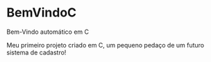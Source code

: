 # BemVindoC
Bem-Vindo automático em C 

Meu primeiro projeto criado em C, um pequeno pedaço de um futuro sistema
de cadastro!

